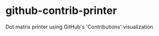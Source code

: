 github-contrib-printer
======================

Dot matrix printer using GitHub's 'Contributions' visualization
